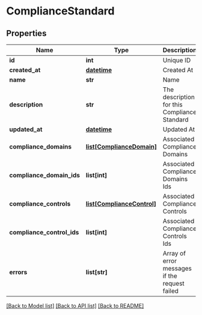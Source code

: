 # ComplianceStandard

## Properties
Name | Type | Description | Notes
------------ | ------------- | ------------- | -------------
**id** | **int** | Unique ID | [optional] 
**created_at** | [**datetime**](DateTime.md) | Created At | [optional] 
**name** | **str** | Name | [optional] 
**description** | **str** | The description for this Compliance Standard | [optional] 
**updated_at** | [**datetime**](DateTime.md) | Updated At | [optional] 
**compliance_domains** | [**list[ComplianceDomain]**](ComplianceDomain.md) | Associated Compliance Domains | [optional] 
**compliance_domain_ids** | **list[int]** | Associated Compliance Domains Ids | [optional] 
**compliance_controls** | [**list[ComplianceControl]**](ComplianceControl.md) | Associated Compliance Controls | [optional] 
**compliance_control_ids** | **list[int]** | Associated Compliance Controls Ids | [optional] 
**errors** | **list[str]** | Array of error messages if the request failed | [optional] 

[[Back to Model list]](../README.md#documentation-for-models) [[Back to API list]](../README.md#documentation-for-api-endpoints) [[Back to README]](../README.md)


